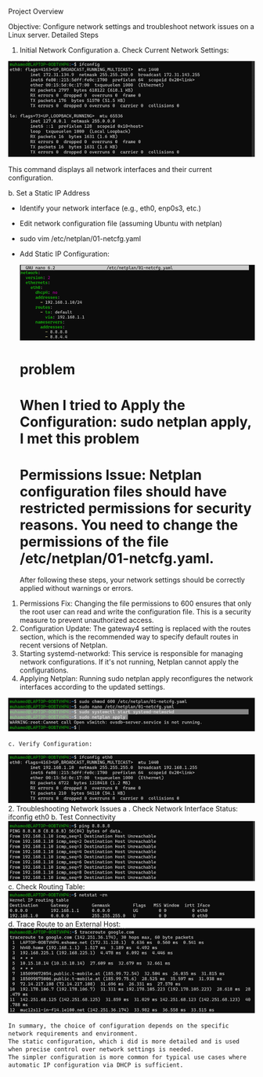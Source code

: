 Project Overview

Objective: Configure network settings and troubleshoot network issues on a Linux server.
Detailed Steps

1.	Initial Network Configuration
    a. Check Current Network Settings:
  		
 ![pic1](screenshots/Picture1.png)

This command displays all network interfaces and their current configuration.


b. Set a Static IP Address

  - Identify your network interface (e.g., eth0, enp0s3, etc.)
  - Edit network configuration file (assuming Ubuntu with netplan)
  - sudo vim /etc/netplan/01-netcfg.yaml
  - Add Static IP Configuration:
    
    ![pic1](screenshots/Picture3.png)

    # problem
    
     # When I tried to Apply the Configuration:	sudo netplan apply, I met this problem
    # Permissions Issue: Netplan configuration files should have restricted permissions for security reasons. You need to change the permissions of the file /etc/netplan/01-netcfg.yaml.

    After following these steps, your network settings should be correctly applied without warnings or errors.
    
1.	Permissions Fix: Changing the file permissions to 600 ensures that only the root user can read and write the configuration file. This is a security measure to prevent unauthorized access.
2.	Configuration Update: The gateway4 setting is replaced with the routes section, which is the recommended way to specify default routes in recent versions of Netplan.
3.	Starting systemd-networkd: This service is responsible for managing network configurations. If it's not running, Netplan cannot apply the configurations.
4.	Applying Netplan: Running sudo netplan apply reconfigures the network interfaces according to the updated settings.
   
 ![pic1](screenshots/Picture4.png)
   
    c. Verify Configuration:
  ![pic1](screenshots/Picture5.png)
    2.	Troubleshooting Network Issues
        a . Check Network Interface Status:	ifconfig eth0
        b. Test Connectivity
    ![pic1](screenshots/Picture6.png)
        c. Check Routing Table:
     ![pic1](screenshots/Picture7.png)
        d. Trace Route to an External Host:
     ![pic1](screenshots/Picture8.png)


    In summary, the choice of configuration depends on the specific network requirements and environment.
    The static configuration, which i did is more detailed and is used when precise control over network settings is needed.
    The simpler configuration is more common for typical use cases where automatic IP configuration via DHCP is sufficient.
    





   

